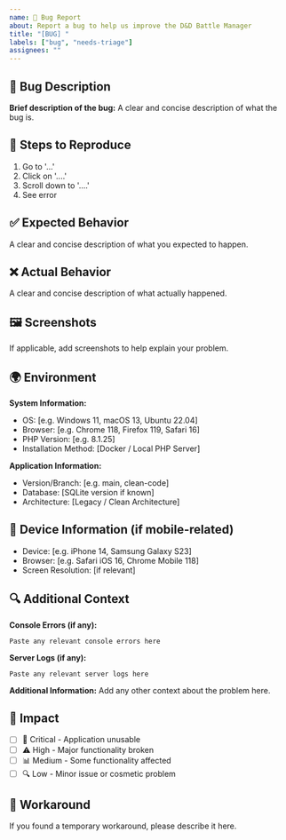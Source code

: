 ```yaml
---
name: 🐛 Bug Report
about: Report a bug to help us improve the D&D Battle Manager
title: "[BUG] "
labels: ["bug", "needs-triage"]
assignees: ""
---
```


## 🐛 Bug Description

**Brief description of the bug:**
A clear and concise description of what the bug is.

## 🔄 Steps to Reproduce

1. Go to '...'
2. Click on '....'
3. Scroll down to '....'
4. See error

## ✅ Expected Behavior

A clear and concise description of what you expected to happen.

## ❌ Actual Behavior

A clear and concise description of what actually happened.

## 🖼️ Screenshots

If applicable, add screenshots to help explain your problem.

## 🌍 Environment

**System Information:**

- OS: [e.g. Windows 11, macOS 13, Ubuntu 22.04]
- Browser: [e.g. Chrome 118, Firefox 119, Safari 16]
- PHP Version: [e.g. 8.1.25]
- Installation Method: [Docker / Local PHP Server]

**Application Information:**

- Version/Branch: [e.g. main, clean-code]
- Database: [SQLite version if known]
- Architecture: [Legacy / Clean Architecture]

## 📱 Device Information (if mobile-related)

- Device: [e.g. iPhone 14, Samsung Galaxy S23]
- Browser: [e.g. Safari iOS 16, Chrome Mobile 118]
- Screen Resolution: [if relevant]

## 🔍 Additional Context

**Console Errors (if any):**

```
Paste any relevant console errors here
```

**Server Logs (if any):**

```
Paste any relevant server logs here
```

**Additional Information:**
Add any other context about the problem here.

## 🎯 Impact

- [ ] 🚨 Critical - Application unusable
- [ ] ⚠️ High - Major functionality broken
- [ ] 📊 Medium - Some functionality affected
- [ ] 🔍 Low - Minor issue or cosmetic problem

## 🔄 Workaround

If you found a temporary workaround, please describe it here.
